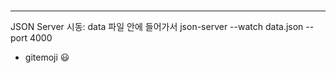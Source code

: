 ###
--------
JSON Server 시동: data 파일 안에 들어가서  json-server --watch data.json --port 4000  

- gitemoji
 :smiley: